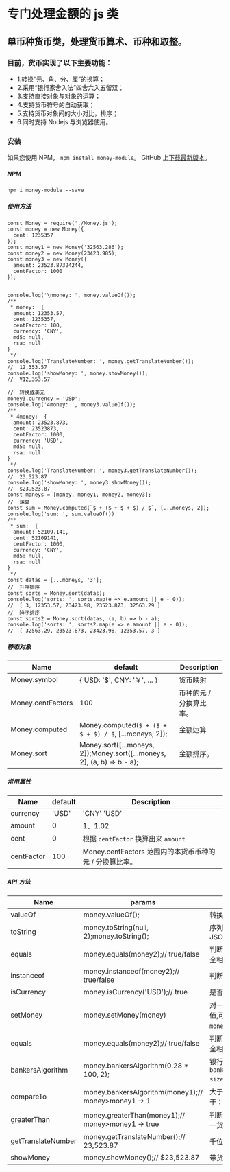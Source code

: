 # 专门处理金额的 js 类

## 单币种货币类，处理货币算术、币种和取整。

### 目前，货币实现了以下主要功能：
 * 1.转换“元、角、分、厘”的换算；
 * 2.采用“银行家舍入法”四舍六入五留双；
 * 3.支持直接对象与对象的运算；
 * 4.支持货币符号的自动获取；
 * 5.支持货币对象间的大小对比，排序；
 * 6.同时支持 Nodejs 与浏览器使用。

### 安装

如果您使用 NPM， `npm install money-module`。 GitHub 上[下载最新版本](https://github.com/d3/d3/releases/latest)。

##### NPM
```
npm i money-module --save
```

##### 使用方法
```
const Money = require('./Money.js');
const money = new Money({
  cent: 1235357
});
const money1 = new Money('32563.286');
const money2 = new Money(23423.985);
const money3 = new Money({
  amount: 23523.87324244,
  centFactor: 1000
});


console.log('\nmoney: ', money.valueOf());
/**
 * money:  {
  amount: 12353.57,
  cent: 1235357,
  centFactor: 100,
  currency: 'CNY',
  md5: null,
  rsa: null
}
 */
console.log('TranslateNumber: ', money.getTranslateNumber());
//  12,353.57
console.log('showMoney: ', money.showMoney());
//  ¥12,353.57

//  转换成美元
money3.currency = 'USD';
console.log('4money: ', money3.valueOf());
/**
 * 4money:  {
  amount: 23523.873,
  cent: 23523873,
  centFactor: 1000,
  currency: 'USD',
  md5: null,
  rsa: null
}
 */
console.log('TranslateNumber: ', money3.getTranslateNumber());
//  23,523.87
console.log('showMoney: ', money3.showMoney());
//  $23,523.87
const moneys = [money, money1, money2, money3];
//  运算
const sum = Money.computed(`$ + ($ + $ + $) / $`, [...moneys, 2]);
console.log('sum: ', sum.valueOf())
/**
 * sum:  {
  amount: 52109.141,
  cent: 52109141,
  centFactor: 1000,
  currency: 'CNY',
  md5: null,
  rsa: null
}
 */
const datas = [...moneys, '3'];
//  升序排序
const sorts = Money.sort(datas);
console.log('sorts: ', sorts.map(e => e.amount || e - 0));
//  [ 3, 12353.57, 23423.98, 23523.873, 32563.29 ]
//  降序排序
const sorts2 = Money.sort(datas, (a, b) => b - a);
console.log('sorts: ', sorts2.map(e => e.amount || e - 0));
//  [ 32563.29, 23523.873, 23423.98, 12353.57, 3 ]
```

##### 静态对象

| Name                  | default                                                                | Description                                             |
| --------------------- | -----------------------------------------------------------------------| ------------------------------------------------------- |
| Money.symbol          | { USD: '$', CNY: '￥', ... }                                            | 货币映射                                                  |
| Money.centFactors     | 100                                                                    | 币种的元 / 分换算比率。                                     |
| Money.computed        | Money.computed(`$ + ($ + $ + $) / $`, [...moneys, 2]);                 | 金额运算                                                  |
| Money.sort            | Money.sort([...moneys, 2]);Money.sort([...moneys, 2], (a, b) => b - a);| 金额排序。                                                |

##### 常用属性

| Name                  | default                                                      | Description                                             |
| --------------------- | ------------------------------------------------------------ | ------------------------------------------------------- |
| currency              | 'USD'                                                        | 'CNY'   'USD'                                           |
| amount                | 0                                                            | 1、1.02                                                 |
| cent                  | 0                                                            | 根据 `centFactor` 换算出来 `amount`                       |
| centFactor            | 100                                                          | Money.centFactors 范围内的本货币币种的元 / 分换算比率。       |

##### API 方法

| Name                  | params                                                       | Description                                             |
| --------------------- | ------------------------------------------------------------ | ------------------------------------------------------- |
| valueOf               | money.valueOf();                                             | 转换成普通的 `Object` 对象                                 |
| toString              | money.toString(null, 2);money.toString();                    | 序列化，-> JSON.stringify()                              |
| equals                | money.equals(money2);// true/false                           | 判断两个 `money` 对象是否完全相等（通过序列化判断）            |
| instanceof            | money.instanceof(money2);// true/false                       | 判断是否同一个金额类型。                                    |
| isCurrency            | money.isCurrency('USD');// true                              | 是否是有效的货币类型                                       |
| setMoney              | money.setMoney(money)                                        | 对一个 `money` 对象进行赋值,可以是数字、字符串、`money` 对象   |
| equals                | money.equals(money2);// true/false                           | 判断两个 `money` 对象是否完全相等（通过序列化判断）            |
| bankersAlgorithm      | money.bankersAlgorithm(0.28 * 100, 2);                       | 银行舍入法运算，`bankersAlgorithm(number, size)`。         |
| compareTo             | money.bankersAlgorithm(money1);// money>money1 -> 1          | 大于：1，等于：0，小于：-1。                                |
| greaterThan           | money.greaterThan(money1);// money>money1 -> true            | 判断本货币对象是否大于另一货币对象 true/false                 |
| getTranslateNumber    | money.getTranslateNumber();// 23,523.87                      | 千位符处理                                                |
| showMoney             | money.showMoney();// $23,523.87                              | 带货币符号的千位符字符串                                    |
